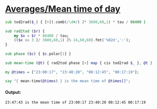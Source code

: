 [1]: https://rosettacode.org/wiki/Averages/Mean_time_of_day

# [Averages/Mean time of day][1]

```raku
sub tod2rad($_) { [+](.comb(/\d+/) Z* 3600,60,1) * tau / 86400 }
 
sub rad2tod ($r) {
    my $x = $r * 86400 / tau;
    (($x xx 3 Z/ 3600,60,1) Z% 24,60,60).fmt('%02d',':');
}
 
sub phase ($c) { $c.polar[1] }
 
sub mean-time (@t) { rad2tod phase [+] map { cis tod2rad $_ }, @t }
 
my @times = ["23:00:17", "23:40:20", "00:12:45", "00:17:19"];
 
say "{ mean-time(@times) } is the mean time of @times[]";
```

#### Output:
```
23:47:43 is the mean time of 23:00:17 23:40:20 00:12:45 00:17:19
```